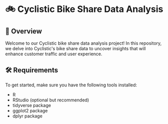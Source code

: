 # 🚲 Cyclistic Bike Share Data Analysis

## 👀 Overview

Welcome to our Cyclistic bike share data analysis project! In this repository, we delve into Cyclistic's bike share data to uncover insights that will enhance customer traffic and user experience.

## 🛠️ Requirements

To get started, make sure you have the following tools installed:
- R
- RStudio (optional but recommended)
- tidyverse package
- ggplot2 package
- dplyr package

